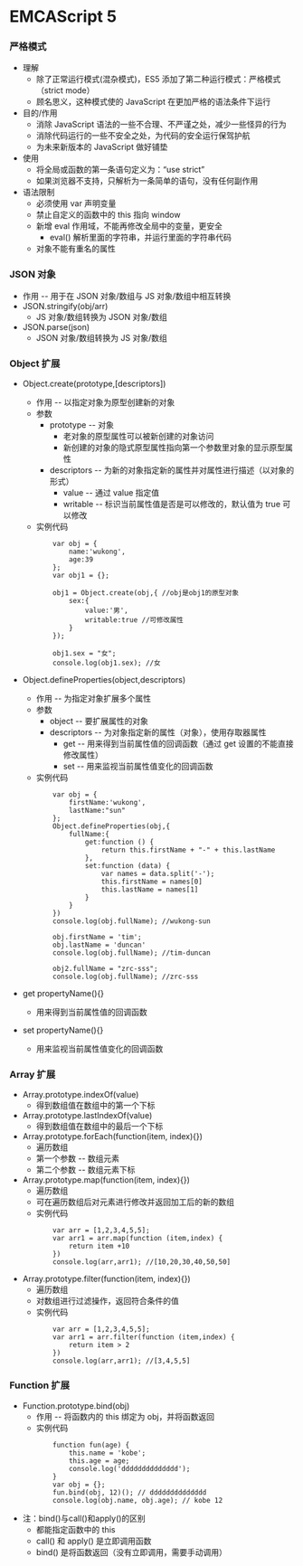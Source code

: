 # EMCAScript 5
### 严格模式
- 理解
	- 除了正常运行模式(混杂模式)，ES5 添加了第二种运行模式：严格模式（strict mode）
	- 顾名思义，这种模式使的 JavaScript 在更加严格的语法条件下运行
- 目的/作用
	- 消除 JavaScript 语法的一些不合理、不严谨之处，减少一些怪异的行为
	- 消除代码运行的一些不安全之处，为代码的安全运行保驾护航
	- 为未来新版本的 JavaScript 做好铺垫
- 使用
	- 将全局或函数的第一条语句定义为：“use strict”
	- 如果浏览器不支持，只解析为一条简单的语句，没有任何副作用
- 语法限制
	- 必须使用 var 声明变量
	- 禁止自定义的函数中的 this 指向 window
	- 新增 eval 作用域，不能再修改全局中的变量，更安全
		- eval() 解析里面的字符串，并运行里面的字符串代码
	- 对象不能有重名的属性

### JSON 对象
- 作用 -- 用于在 JSON 对象/数组与 JS 对象/数组中相互转换
- JSON.stringify(obj/arr)
	- JS 对象/数组转换为 JSON 对象/数组
- JSON.parse(json)
	- JSON 对象/数组转换为 JS 对象/数组

### Object 扩展
- Object.create(prototype,[descriptors])
	- 作用 -- 以指定对象为原型创建新的对象
	- 参数 
		- prototype -- 对象
			- 老对象的原型属性可以被新创建的对象访问
			- 新创建的对象的隐式原型属性指向第一个参数里对象的显示原型属性
		- descriptors -- 为新的对象指定新的属性并对属性进行描述（以对象的形式）
			- value -- 通过 value 指定值
			- writable -- 标识当前属性值是否是可以修改的，默认值为 true 可以修改
	- 实例代码
		```
			var obj = {
	    		name:'wukong',
	    		age:39
	  		};
	  		var obj1 = {};
	  
	  		obj1 = Object.create(obj,{ //obj是obj1的原型对象
	    		sex:{
	      			value:'男',
	      			writable:true //可修改属性
	    		}
	  		});
	
	  		obj1.sex = "女";
	  		console.log(obj1.sex); //女
		```
- Object.defineProperties(object,descriptors)
	- 作用 -- 为指定对象扩展多个属性
	- 参数
		- object -- 要扩展属性的对象
		- descriptors -- 为对象指定新的属性（对象），使用存取器属性
			- get -- 用来得到当前属性值的回调函数（通过 get 设置的不能直接修改属性）
			- set -- 用来监视当前属性值变化的回调函数
	- 实例代码
		```
			var obj = {
	    		firstName:'wukong',
	    		lastName:"sun"
	  		};
	  		Object.defineProperties(obj,{
	      		fullName:{
	        		get:function () {
	        	 		return this.firstName + "-" + this.lastName
	        		},
	        		set:function (data) {
	        			var names = data.split('-');
	        			this.firstName = names[0]
	            		this.lastName = names[1]
	        		}
	      		}
	  		})
	  		console.log(obj.fullName); //wukong-sun

	  		obj.firstName = 'tim';
	  		obj.lastName = 'duncan'
	  		console.log(obj.fullName); //tim-duncan
	
	  		obj2.fullName = "zrc-sss";
	 	 	console.log(obj.fullName); //zrc-sss
		```

- get propertyName(){}
	- 用来得到当前属性值的回调函数

- set propertyName(){}
	- 用来监视当前属性值变化的回调函数

### Array 扩展
- Array.prototype.indexOf(value)
	- 得到数组值在数组中的第一个下标
- Array.prototype.lastIndexOf(value)
	- 得到数组值在数组中的最后一个下标
- Array.prototype.forEach(function(item, index){})
	- 遍历数组
	- 第一个参数 -- 数组元素
	- 第二个参数 -- 数组元素下标
- Array.prototype.map(function(item, index){})
	- 遍历数组
	- 可在遍历数组后对元素进行修改并返回加工后的新的数组
	- 实例代码
		```
			var arr = [1,2,3,4,5,5];
			var arr1 = arr.map(function (item,index) {
		  	  	return item +10
			})
			console.log(arr,arr1); //[10,20,30,40,50,50]
		```
- Array.prototype.filter(function(item, index){})
	- 遍历数组
	- 对数组进行过滤操作，返回符合条件的值
	- 实例代码
		```
			var arr = [1,2,3,4,5,5];
			var arr1 = arr.filter(function (item,index) {
		  	  	return item > 2
			})
			console.log(arr,arr1); //[3,4,5,5]
		```

### Function 扩展 
- Function.prototype.bind(obj)
	- 作用 -- 将函数内的 this 绑定为 obj，并将函数返回
	- 实例代码
		```
			function fun(age) {
        		this.name = 'kobe';
        		this.age = age;
        		console.log('dddddddddddddd');
    		}
    		var obj = {};
    		fun.bind(obj, 12)(); // dddddddddddddd
    		console.log(obj.name, obj.age); // kobe 12
		```
- 注：bind()与call()和apply()的区别
	- 都能指定函数中的 this
	- call() 和 apply() 是立即调用函数
	- bind() 是将函数返回（没有立即调用，需要手动调用）